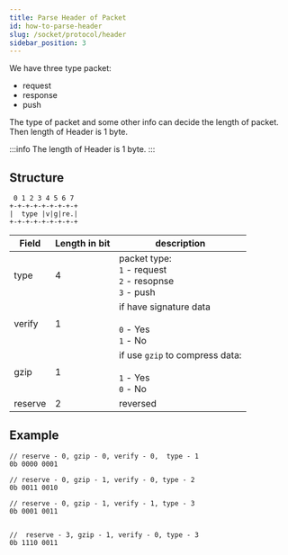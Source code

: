 ```yaml
---
title: Parse Header of Packet
id: how-to-parse-header
slug: /socket/protocol/header
sidebar_position: 3
---
```


We have three type packet:

- request
- response
- push

The type of packet and some other info can decide the length of packet. Then length of Header is 1 byte.

:::info
The length of Header is 1 byte.
:::

## Structure

```
 0 1 2 3 4 5 6 7
+-+-+-+-+-+-+-+-+
|  type |v|g|re.|
+-+-+-+-+-+-+-+-+
```

| Field   | Length in bit | description                                                       |
| ------- | ------------- | ----------------------------------------------------------------- |
| type    | 4             | packet type:<br/> `1` - request<br/>`2` - resopnse<br/>`3` - push |
| verify  | 1             | if have signature data<br/><br/>`0` - Yes<br/>`1` - No            |
| gzip    | 1             | if use `gzip` to compress data: <br/><br/>`1` - Yes<br/>`0` - No  |
| reserve | 2             | reversed                                                          |

## Example

```
// reserve - 0, gzip - 0, verify - 0,  type - 1
0b 0000 0001

// reserve - 0, gzip - 1, verify - 0, type - 2
0b 0011 0010

// reserve - 0, gzip - 1, verify - 1, type - 3
0b 0001 0011


//  reserve - 3, gzip - 1, verify - 0, type - 3
0b 1110 0011
```
